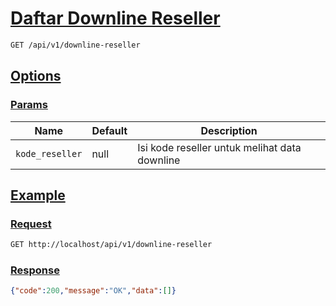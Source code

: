 # [Daftar Downline Reseller]()

<!-- @category Endpoint -->

```bash
GET /api/v1/downline-reseller
```

## [Options]()

### [Params]()

Name | Default | Description
--- | --- | ---
`kode_reseller` | null | Isi kode reseller untuk melihat data downline

## [Example]()

### [Request]()

```bash
GET http://localhost/api/v1/downline-reseller
```

### [Response]()

```json
{"code":200,"message":"OK","data":[]}
```